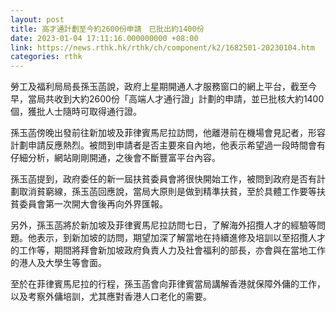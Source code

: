 ```yaml
---
layout: post
title: 高才通計劃至今約2600份申請　已批出約1400份
date: 2023-01-04 17:11:16.000000000 +08:00
link: https://news.rthk.hk/rthk/ch/component/k2/1682501-20230104.htm
categories: rthk
---
```


勞工及福利局局長孫玉菡說，政府上星期開通人才服務窗口的網上平台，截至今早，當局共收到大約2600份「高端人才通行證」計劃的申請，並已批核大約1400個，獲批人士隨時可取得通行證。

孫玉菡傍晚出發前往新加坡及菲律賓馬尼拉訪問，他離港前在機場會見記者，形容計劃申請反應熱烈。被問到申請者是否主要來自內地，他表示希望過一段時間會有仔細分析，網站剛剛開通，之後會不斷豐富平台內容。

孫玉菡提到，政府委任的新一屆扶貧委員會將很快開始工作，被問到政府是否有計劃取消貧窮線，孫玉菡回應說，當局大原則是做到精準扶貧，至於具體工作要等扶貧委員會第一次開大會後再向外界匯報。

另外，孫玉菡將於新加坡及菲律賓馬尼拉訪問七日，了解海外招攬人才的經驗等問題。他表示，到新加坡的訪問，期望加深了解當地在持續進修及培訓以至招攬人才的工作等，期間將拜會新加坡政府負責人力及社會福利的部長，亦會與在當地工作的港人及大學生等會面。

至於在菲律賓馬尼拉的行程，孫玉菡會向菲律賓當局講解香港就保障外傭的工作，以及考察外傭培訓，尤其應對香港人口老化的需要。
